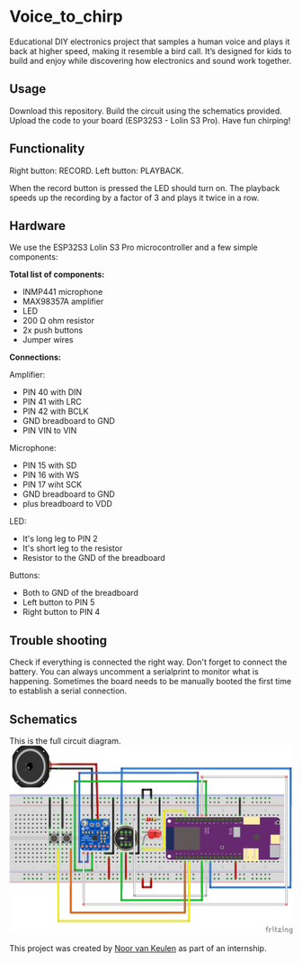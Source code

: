 # Voice_to_chirp
Educational DIY electronics project that samples a human voice and plays it back at higher speed, making it resemble a bird call. 
It’s designed for kids to build and enjoy while discovering how electronics and sound work together.

## Usage
Download this repository.
Build the circuit using the schematics provided.
Upload the code to your board (ESP32S3 - Lolin S3 Pro).
Have fun chirping!

## Functionality
Right button: RECORD.
Left button: PLAYBACK.

When the record button is pressed the LED should turn on.
The playback speeds up the recording by a factor of 3 and plays it twice in a row.

## Hardware
We use the ESP32S3 Lolin S3 Pro microcontroller and a few simple components:

**Total list of components:**
* INMP441 microphone
* MAX98357A amplifier
* LED
* 200 Ω ohm resistor
* 2x push buttons
* Jumper wires

**Connections:**

Amplifier:
* PIN 40 with DIN
* PIN 41 with LRC
* PIN 42 with BCLK
* GND breadboard to GND
* PIN VIN to VIN 

Microphone:
* PIN 15 with SD
* PIN 16 with WS
* PIN 17 wiht SCK
* GND breadboard to GND
* plus breadboard to VDD

LED:
* It's long leg to PIN 2
* It's short leg to the resistor 
* Resistor to the GND of the breadboard

Buttons:
* Both to GND of the breadboard
* Left button to PIN 5
* Right button to PIN 4

## Trouble shooting
Check if everything is connected the right way. Don't forget to connect the battery.
You can always uncomment a serialprint to monitor what is happening.
Sometimes the board needs to be manually booted the first time to establish a serial connection.

## Schematics
This is the full circuit diagram. 
![Circuit Schematic](Images/Afbeelding4.png)

This project was created by [Noor van Keulen](https://github.com/NvKeulen) as part of an internship.